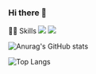 ### Hi there 👋


<div>👩‍💻 Skills
  <img src="https://img.shields.io/badge/Spring-white?style=flat&logo=Spring&logoColor=6DB33F"/>
  <img src="https://img.shields.io/badge/Spring Boot-white?style=flat&logo=Spring Boot&logoColor=6DB33F"/>
</div>


![Anurag's GitHub stats](https://github-readme-stats.vercel.app/api?username=twingtwing&show_icons=true&theme=graywhite)

![Top Langs](https://github-readme-stats.vercel.app/api/top-langs/?username=twingtwing&layout=compact&theme=graywhite)